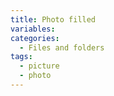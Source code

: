 ```yaml
---
title: Photo filled
variables:
categories:
  - Files and folders
tags:
  - picture
  - photo
---
```


